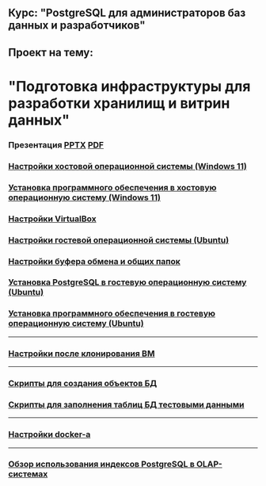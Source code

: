 ## Курс: "PostgreSQL для администраторов баз данных и разработчиков" ##  
## Проект на тему: ##  
# "Подготовка инфраструктуры для разработки хранилищ и витрин данных" #

### Презентация [PPTX](DataMartInfrastructure.pptx) [PDF](DataMartInfrastructure.pdf) ###

### [Настройки хостовой операционной системы (Windows 11)](HostOSSettings.md) ###

### [Установка программного обеспечения в хостовую операционную систему (Windows 11)](WindowsSoftware.md) ###

### [Настройки VirtualBox](VirtualBoxSettings.md) ###

### [Настройки гостевой операционной системы (Ubuntu)](UbuntuSettings.md) ###

### [Настройки буфера обмена и общих папок](ClipboardSharedFolder.md) ###

### [Установка PostgreSQL в гостевую операционную систему (Ubuntu)](PostgresInstall.md) ### 

### [Установка программного обеспечения в гостевую операционную систему (Ubuntu)](UbuntuSoftware.md) ###

----------------------------

### [Настройки после клонирования ВМ](CloneSettings.md) ###

----------------------------

### [Скрипты для создания объектов БД](ScriptTabs.md) ###

### [Скрипты для заполнения таблиц БД тестовыми данными](ScriptData.md) ###

----------------------------

### [Настройки docker-а](file.txt) ###

----------------------------

### [Обзор использования индексов PostgreSQL в OLAP-системах](file.txt) ###
